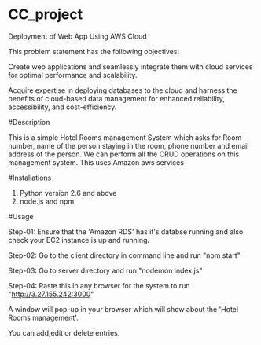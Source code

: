 # CC_project

Deployment of Web App Using AWS Cloud

This problem statement has the following objectives:

Create web applications and seamlessly integrate them with cloud services for optimal performance and scalability.

Acquire expertise in deploying databases to the cloud and harness the benefits of cloud-based data management for enhanced reliability, accessibility, and cost-efficiency.

#Description

This is a simple Hotel Rooms management System which asks for Room number, name of the person staying in the room, phone number and email address of the person.
We can perform all the CRUD operations on this management system.
This uses Amazon aws services

#Installations
1) Python version 2.6 and above
2) node.js and npm

#Usage

Step-01: Ensure that the 'Amazon RDS' has it's databse running and also check your EC2 instance is up and running.

Step-02: Go to the client directory in command line and run "npm start"

Step-03: Go to server directory and run "nodemon index.js"

Step-04: Paste this in any browser for the system to run "http://3.27.155.242:3000"

A window will pop-up in your browser which will show about the 'Hotel Rooms management'.

You can add,edit or delete entries.
